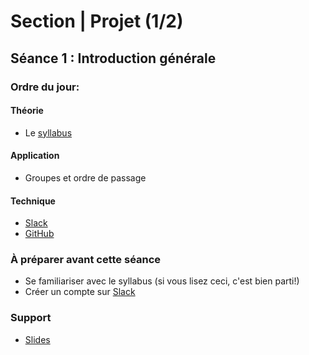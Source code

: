 # Section | Projet (1/2)
## Séance 1 : Introduction générale


### Ordre du jour:

#### Théorie
-  Le [syllabus](https://mickaeltemporao.github.io/CMT3A-MSS/)

#### Application
-  Groupes et ordre de passage

#### Technique
- [Slack](methodesss.slack.com)
- [GitHub](https://github.com/)


### À préparer avant cette séance
- Se familiariser avec le syllabus (si vous lisez ceci, c'est bien parti!)
- Créer un compte sur [Slack](methodesss.slack.com)


### Support
- [Slides](slides/semestre_01_projet_séance_01.pdf)

